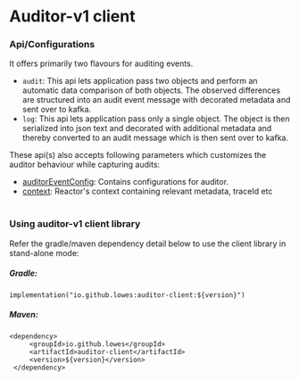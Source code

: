 # Auditor-v1 client

### Api/Configurations
It offers primarily two flavours for auditing events. 
- `audit`: This api lets application pass two objects and perform an automatic data comparison of both objects. The observed differences are structured into an audit event message with decorated metadata and sent over to kafka. 
- `log`: This api lets application pass only a single object.
 The object is then serialized into json text and decorated with additional metadata and thereby converted to an audit message which is then sent over to kafka.

These api(s) also accepts following parameters which customizes the auditor behaviour while capturing audits:
- [auditorEventConfig](./src/main/kotlin/com/lowes/auditor/client/entities/domain/AuditorEventConfig.kt): Contains configurations for auditor.
- [context](https://projectreactor.io/docs/core/release/api/reactor/util/context/ContextView.html): Reactor's context containing relevant metadata, traceId etc
<br/><br/>

### Using auditor-v1 client library 
Refer the gradle/maven dependency detail below to use the client library in stand-alone mode:
   ##### Gradle:
   ```
   implementation("io.github.lowes:auditor-client:${version}")
   ```
   ##### Maven:
   ```
   <dependency>
        <groupId>io.github.lowes</groupId>
        <artifactId>auditor-client</artifactId>
        <version>${version}</version>
    </dependency>
   ``` 